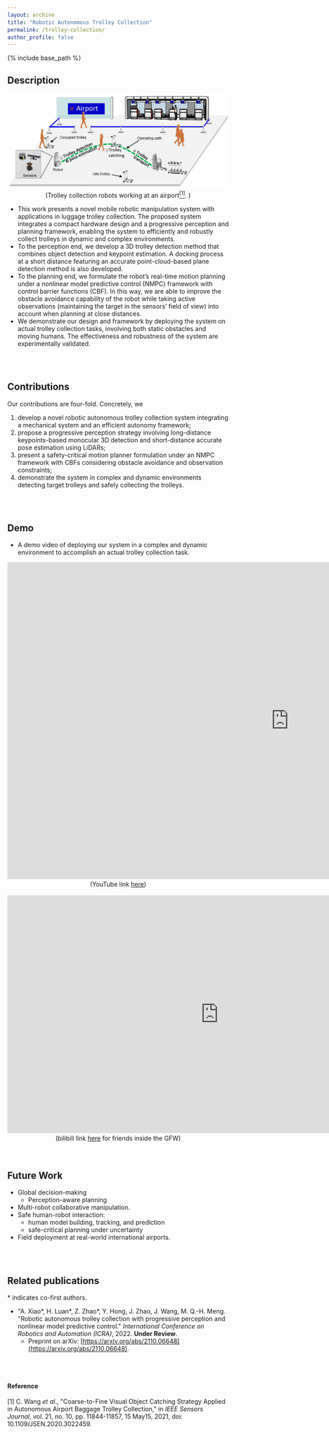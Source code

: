 ```yaml
---
layout: archive
title: "Robotic Autonomous Trolley Collection"
permalink: /trolley-collection/
author_profile: false
---
```


{% include base_path %}
<!--
# Robotic Autonomous Trolley Collection
-->

## Description

<center>
<img src="../images/trolley_about.png" width="640" />
<br/>
    (Trolley collection robots working at an airport<a href="#foot1"><sup>[1]</sup></a>. )
</center>


-   This work presents a novel mobile robotic manipulation system with applications in luggage trolley collection. The proposed system integrates a compact hardware design and a progressive perception and planning framework, enabling the system to efficiently and robustly collect trolleys in dynamic and complex environments. 
-   To the perception end, we develop a 3D trolley detection method that combines object detection and keypoint estimation. A docking process at a short distance featuring an accurate point-cloud-based plane detection method is also developed. 
-   To the planning end, we formulate the robot’s real-time motion planning under a nonlinear model predictive control (NMPC) framework with control barrier functions (CBF). In this way, we are able to improve the obstacle avoidance capability of the robot while taking active observations (maintaining the target in the sensors’ field of view) into account when planning at close distances. 
-   We demonstrate our design and framework by deploying the system on actual trolley collection tasks, involving both static obstacles and moving humans. The effectiveness and robustness of the system are experimentally validated. 

<br/>
<br/>

## Contributions

Our contributions are four-fold. Concretely, we 
1.  develop a novel robotic autonomous trolley collection system integrating a mechanical system and an efficient autonomy framework; 
2.  propose a progressive perception strategy involving long-distance keypoints-based monocular 3D detection and short-distance accurate pose estimation using LiDARs;
3.  present a safety-critical motion planner formulation under an NMPC framework with CBFs considering obstacle avoidance and observation constraints;
4.  demonstrate the system in complex and dynamic environments detecting target trolleys and safely collecting the trolleys. 


<br/>
<br/>

## Demo

-   A demo video of deploying our system in a complex and dynamic environment to accomplish an actual trolley collection task. 

<center>
<iframe width="1280" height="720" src="https://www.youtube.com/embed/1N25RQcKaw4" title="YouTube video player" frameborder="0" allow="accelerometer; autoplay; clipboard-write; encrypted-media; gyroscope; picture-in-picture" allowfullscreen></iframe>
(YouTube link <a href="https://youtu.be/1N25RQcKaw4">here</a>)
</center>

<br/>

<center>
<iframe width="960" height="540" src="https://player.bilibili.com/player.html?aid=335841708&bvid=BV18R4y1n7si&cid=417244637&page=1" scrolling="no" border="0" frameborder="no" framespacing="0" allowfullscreen="true"> </iframe>
<br/>
(bilibili link <a href="https://www.bilibili.com/video/BV1MK4y1P7vd/">here</a> for friends inside the GFW)
</center>



<br/>
<br/>

## Future Work

-   Global decision-making
    -   Perception-aware planning
-   Multi-robot collaborative manipulation. 
-   Safe human-robot interaction: 
    -   human model building, tracking, and prediction
    -   safe-critical planning under uncertainty
-   Field deployment at real-world international airports. 

<br/>
<br/>


## Related publications

\* indicates co-first authors. 

-   "A. Xiao\*, H. Luan\*, Z. Zhao\*, Y. Hong, J. Zhao, J. Wang, M. Q.-H. Meng. "Robotic autonomous trolley collection with progressive perception and nonlinear model predictive control." *International Conference on Robotics and Automation (ICRA)*, 2022. **Under Review**.
    -   Preprint on arXiv: [https://arxiv.org/abs/2110.06648](https://arxiv.org/abs/2110.06648). 

<br/>
<br/>


#### Reference

<a id="foot1">[1] C. Wang <i>et al</i>., "Coarse-to-Fine Visual Object Catching Strategy Applied in Autonomous Airport Baggage Trolley Collection," in <i>IEEE Sensors Journal</i>, vol. 21, no. 10, pp. 11844-11857, 15 May15, 2021, doi: 10.1109/JSEN.2020.3022459.</a> 

